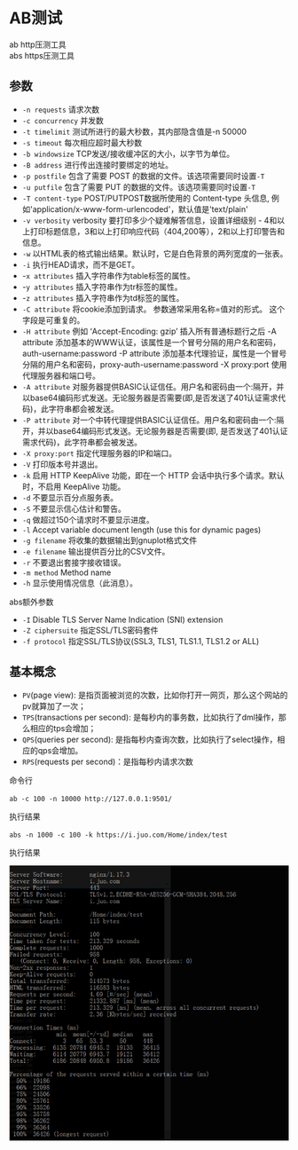 # AB测试

ab http压测工具  
abs https压测工具

## 参数

- `-n requests`     请求次数
- `-c concurrency`  并发数
- `-t timelimit`    测试所进行的最大秒数，其内部隐含值是-n 50000
- `-s timeout`      每次相应超时最大秒数
- `-b windowsize`   TCP发送/接收缓冲区的大小，以字节为单位。
- `-B address`      进行传出连接时要绑定的地址。
- `-p postfile`     包含了需要 POST 的数据的文件。该选项需要同时设置`-T`
- `-u putfile`      包含了需要 PUT 的数据的文件。该选项需要同时设置`-T`
- `-T content-type` POST/PUTPOST数据所使用的 Content-type 头信息, 例如'application/x-www-form-urlencoded'，默认值是'text/plain'
- `-v verbosity`    verbosity 要打印多少个疑难解答信息，设置详细级别 - 4和以上打印标题信息，3和以上打印响应代码（404,200等），2和以上打印警告和信息。
- `-w`              以HTML表的格式输出结果。默认时，它是白色背景的两列宽度的一张表。
- `-i`              执行HEAD请求，而不是GET。
- -`x attributes`   插入字符串作为table标签的属性。
- -`y attributes`   插入字符串作为tr标签的属性。
- -`z attributes`   插入字符串作为td标签的属性。
- `-C attribute`    将cookie添加到请求。 参数通常采用名称=值对的形式。 这个字段是可重复的。
- `-H attribute`    例如 ‘Accept-Encoding: gzip’ 插入所有普通标题行之后   -A attribute   添加基本的WWW认证，该属性是一个冒号分隔的用户名和密码，auth-username:password   -P attribute     添加基本代理验证，属性是一个冒号分隔的用户名和密码，proxy-auth-username:password   -X proxy:port   使用代理服务器和端口号。
- `-A attribute`    对服务器提供BASIC认证信任。用户名和密码由一个:隔开，并以base64编码形式发送。无论服务器是否需要(即,是否发送了401认证需求代码)，此字符串都会被发送。
- `-P attribute`    对一个中转代理提供BASIC认证信任。用户名和密码由一个:隔开，并以base64编码形式发送。无论服务器是否需要(即, 是否发送了401认证需求代码)，此字符串都会被发送。
- `-X proxy:port`   指定代理服务器的IP和端口。
- `-V`              打印版本号并退出。
- `-k`              启用 HTTP KeepAlive 功能，即在一个 HTTP 会话中执行多个请求。默认时，不启用 KeepAlive 功能。
- `-d`              不要显示百分点服务表。
- `-S`              不要显示信心估计和警告。
- `-q`              做超过150个请求时不要显示进度。
- `-l`              Accept variable document length (use this for dynamic pages)
- `-g filename`     将收集的数据输出到gnuplot格式文件
- `-e filename`     输出提供百分比的CSV文件。
- `-r`              不要退出套接字接收错误。
- `-m method`       Method name
- `-h`              显示使用情况信息（此消息）。

abs额外参数

- `-I`              Disable TLS Server Name Indication (SNI) extension
- `-Z ciphersuite`  指定SSL/TLS密码套件
- `-f protocol`     指定SSL/TLS协议(SSL3, TLS1, TLS1.1, TLS1.2 or ALL)

## 基本概念

- `PV`(page view): 是指页面被浏览的次数，比如你打开一网页，那么这个网站的pv就算加了一次；
- `TPS`(transactions per second): 是每秒内的事务数，比如执行了dml操作，那么相应的tps会增加；
- `QPS`(queries per second): 是指每秒内查询次数，比如执行了select操作，相应的qps会增加。
- `RPS`(requests per second)：是指每秒内请求次数

命令行

`ab -c 100 -n 10000 http://127.0.0.1:9501/`

执行结果


`abs -n 1000 -c 100 -k https://i.juo.com/Home/index/test`

执行结果

![abs压测结果2](abs压测结果2.png)
